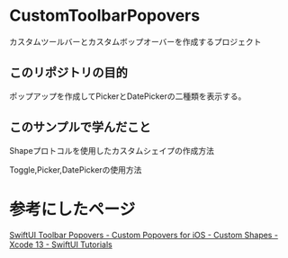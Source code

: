 # CustomToolbarPopovers

カスタムツールバーとカスタムボップオーバーを作成するプロジェクト

## このリポジトリの目的

ポップアップを作成してPickerとDatePickerの二種類を表示する。

## このサンプルで学んだこと

Shapeプロトコルを使用したカスタムシェイプの作成方法

Toggle,Picker,DatePickerの使用方法

# 参考にしたページ
[SwiftUI Toolbar Popovers - Custom Popovers for iOS - Custom Shapes - Xcode 13 - SwiftUI Tutorials](https://www.youtube.com/watch?v=vhAwWlvZWsE)
